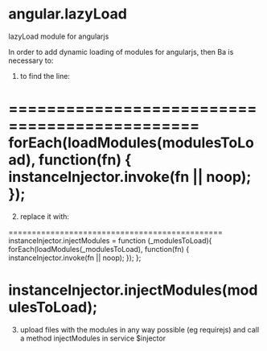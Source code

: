 angular.lazyLoad
================

lazyLoad module for angularjs

In order to add dynamic loading of modules for angularjs, then Ba is necessary to:

1. to find the line:

  ==============================================
  forEach(loadModules(modulesToLoad), function(fn) { instanceInjector.invoke(fn || noop); });
  ==============================================
2. replace it with:

  ==============================================
  instanceInjector.injectModules = function (_modulesToLoad){
    forEach(loadModules(_modulesToLoad), function(fn) { instanceInjector.invoke(fn || noop); });
  };

  instanceInjector.injectModules(modulesToLoad);
  ==============================================

3. upload files with the modules in any way possible (eg requirejs) and call a method injectModules in service $injector
